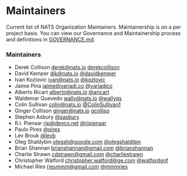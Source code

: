 # Maintainers
Current list of NATS Organization Maintainers. Maintainership is on a per project basis. You can view our Governance and Maintainership process and definitions in [GOVERNANCE.md](https://github.com/nats-io/general/GOVERNANCE.md).

### Maintainers
  - Derek Collison <derek@nats.io> [derekcollison](https://github.com/derekcollison)
  - David Kemper <djk@nats.io> [@davidkemper](https://github.com/davidkemper)
  - Ivan Kozlovic <ivan@nats.io> [@kozlovic](https://github.com/kozlovic)
  - Jaime Pina <jaime@variadi.co> [@variadico](https://https://github.com/variadico)
  - Alberto Ricart <alberto@nats.io> [@aricart](https://github.com/aricart)
  - Waldemar Quevedo <wally@nats.io> [@wallyqs](https://github.com/wallyqs)
  - Colin Sullivan <colin@nats.io> [@ColinSullivan1](https://github.com/ColinSullivan1)
  - Ginger Collison <ginger@nats.io> [gcolliso](https://github.com/gcolliso)
  - Stephen Asbury [@sasbury](https://github.com/sasbury) 
  - R.I. Pienaar <rip@devco.net> [@ripienaar](https://github.com/ripienaar)
  - Paulo Pires [@pires](https://github.com/pires)
  - Lev Brouk [@levb](https://github.com/levb)
  - Oleg Shaldybin <olegsh@google.com> [@olegshaldibin](https://github.com/olegshaldibin)
  - Brian Shannan <brianshannan@gmail.com> [@brianshannan](https://github.com/brianshannan)
  - Charlie Strawn <cdstrawn@gmail.com> [@charliestrawn](https://github.com/charliestrawn)
  - Christopher Watford <christopher.watford@ge.com> [@watfordgnf](https://github.com/watfordgnf)
  - Michael Ries <riesmmm@gmail.com> [@mmmries](https://github.com/mmmries)
